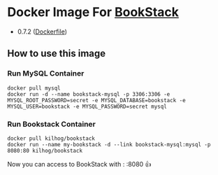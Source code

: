 # Docker Image For [BookStack](https://github.com/ssddanbrown/BookStack)

* 0.7.2 ([Dockerfile](https://github.com/Kilhog/docker-bookstack/blob/master/Dockerfile))

## How to use this image

### Run MySQL Container
```
docker pull mysql
docker run -d --name bookstack-mysql -p 3306:3306 -e MYSQL_ROOT_PASSWORD=secret -e MYSQL_DATABASE=bookstack -e MYSQL_USER=bookstack -e MYSQL_PASSWORD=secret mysql
```
### Run Bookstack Container
```
docker pull kilhog/bookstack
docker run --name my-bookstack -d --link bookstack-mysql:mysql -p 8080:80 kilhog/bookstack
```

Now you can access to BookStack with : <ip-adress-of-docker-machine>:8080 👍
